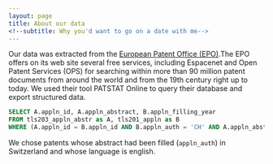```yaml
---
layout: page
title: About our data
<!--subtitle: Why you'd want to go on a date with me-->
---
```

Our data was extracted from the <a href="https://www.epo.org/index.html"> European Patent Office (EPO)</a>.The EPO offers on its web site several free services, including Espacenet and Open Patent Services (OPS) for searching within more than 90 million patent documents from around the world and from the 19th century right up to today. We used their tool PATSTAT Online to query their database and export structured data.
```sql
SELECT A.appln_id, A.appln_abstract, B.appln_filling_year  
FROM tls203_appln_abstr as A, tls201_appln as B  
WHERE (A.appln_id = B.appln_id AND B.appln_auth = 'CH' AND A.appln_abstract_lg = 'en')
```
We chose patents whose abstract had been filled (`appln_auth`) in Switzerland and whose language is english.